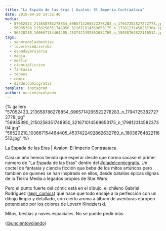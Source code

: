 ```yaml
---
title: "La Espada de las Eras | Avalon: El Imperio Contraataca"
date: 2019-04-20 14:32:40
media: 
  - 57052433_213658786278854_6965714265522278283_n_17947253827272778.jpg
  - 56935390_2150258351748950_321671014569653175_n_17981231458237304.jpg
  - 56520210_100667154464405_4537422492862632769_n_18038764822116512.jpg
tags: 
  - senoradelasbestias
  - lovernkindzierski
  - espadaybrujeria
  - magia
  - merlin
  - cienciaficcion
  - fantasia
  - tebeos
  - comic
  - diadelcomicgratis
template: instagram
author: uncientovolando
---
```


{% gallery "57052433_213658786278854_6965714265522278283_n_17947253827272778.jpg" "56935390_2150258351748950_321671014569653175_n_17981231458237304.jpg" "56520210_100667154464405_4537422492862632769_n_18038764822116512.jpg" %}

La Espada de las Eras | Avalon: El Imperio Contraataca.

Casi un año hemos tenido que esperar desde que norma sacase el primer número de "La Espada de las Eras" dentro del [#diadelcomicgratis](/tags/diadelcomicgratis).
Un coctel de fantasía y ciencia ficción que bebe de los mitos artúricos pero también de quienes se han inspirado en ellos, desde batallas épicas dignas de la Tierra Media a legados propios de Star Wars.

Pero el punto fuerte del cómic está en el dibujo, el chileno Gabriel Rodríguez ([@gr_comics](https://instagram.com/gr_comics)) que hace que todo encaje a la perfección con un dibujo limpio y detallado, con cierto aroma a álbum de aventuras europeo potenciado por los colores de Lovern Kindzierski.

Mitos, bestias y naves espaciales. No se puede pedir más.

([@uncientovolando](https://instagram.com/uncientovolando))
